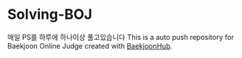 # Solving-BOJ
매일 PS를 하루에 하나이상 풀고있습니다
This is a auto push repository for Baekjoon Online Judge created with [BaekjoonHub](https://github.com/BaekjoonHub/BaekjoonHub).
